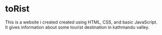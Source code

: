 # toRist
This is a website i created created using HTML, CSS, and basic JavaScript. It gives information about some tourist destination in kathmandu valley.


